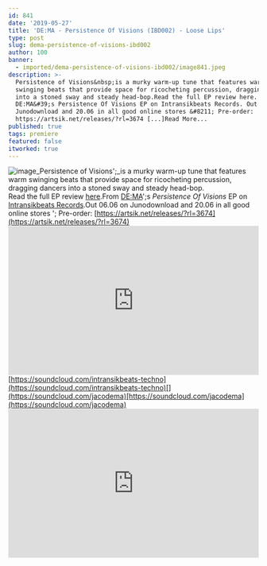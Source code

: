 ```yaml
---
id: 841
date: '2019-05-27'
title: 'DE:MA - Persistence Of Visions (IBD002) - Loose Lips'
type: post
slug: dema-persistence-of-visions-ibd002
author: 100
banner:
  - imported/dema-persistence-of-visions-ibd002/image841.jpeg
description: >-
  Persistence of Visions&nbsp;is a murky warm-up tune that features warm
  swinging beats that provide space for ricocheting percussion, dragging dancers
  into a stoned sway and steady head-bop.Read the full EP review here. From
  DE:MA&#39;s Persistence Of Visions EP on Intransikbeats Records. Out 06.06 on
  Junodownload and 20.06 in all good online stores &#8211; Pre-order:
  https://artsik.net/releases/?rl=3674 [...]Read More...
published: true
tags: premiere
featured: false
itworked: true
---
```

![image](../imported/dema-persistence-of-visions-ibd002/image841.jpeg)_Persistence of Visions';_is a murky warm-up tune that features warm swinging beats that provide space for ricocheting percussion, dragging dancers into a stoned sway and steady head-bop.  
Read the full EP review [here](http://loose-lips.co.uk/blog/dema-persistence-of-visions-ep-ibd002).From [DE:MA](http://artsik.net/artists/dema)';s _Persistence Of Visions_ EP on [Intransikbeats Records](http://artsik.net).Out 06.06 on Junodownload and 20.06 in all good online stores '; Pre-order: [](https://artsik.net/releases/?rl=3674)[https://artsik.net/releases/?rl=3674](https://artsik.net/releases/?rl=3674)<iframe width='100%' height='300' scrolling='no' frameborder='no' allow='autoplay' src='https://w.soundcloud.com/player/?url=https%3A//api.soundcloud.com/tracks/627538329&color=%23ff5500&auto_play=false&hide_related=false&show_comments=true&show_user=true&show_reposts=false&show_teaser=true'></iframe>[](https://soundcloud.com/intransikbeats-techno)[https://soundcloud.com/intransikbeats-techno](https://soundcloud.com/intransikbeats-techno)[](https://soundcloud.com/jacodema)[https://soundcloud.com/jacodema](https://soundcloud.com/jacodema)<iframe width='100%' height='300' scrolling='no' frameborder='no' allow='autoplay' src='https://www.youtube.com/embed/f1e9Sc0rySs'></iframe>